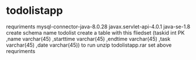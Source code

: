 # todolistapp
requriments
mysql-connector-java-8.0.28
javax.servlet-api-4.0.1
java-se-1.8
create schema name todolist
create a table with this fliedset
(taskid int PK ,name varchar(45) ,starttime varchar(45) ,endtime varchar(45) ,task varchar(45) ,date varchar(45))
to run
unzip todolistapp.rar set above requriments
